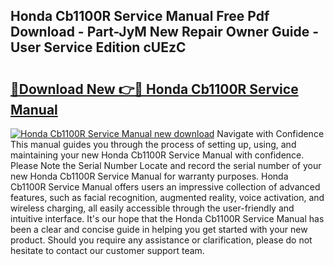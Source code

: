 ## Honda Cb1100R Service Manual Free Pdf Download - Part-JyM New Repair Owner Guide - User Service Edition cUEzC

# <h2><a href="http://bc54399.oget.top/?id=Honda+Cb1100R+Service+Manual">🔗Download New 👉🔴 Honda Cb1100R Service Manual</a></h2>

[![Honda Cb1100R Service Manual new download](https://i.imgur.com/5g1atiW.png)](http://bc54399.oget.top/?id=Honda+Cb1100R+Service+Manual)
Navigate with Confidence This manual guides you through the process of setting up, using, and maintaining your new Honda Cb1100R Service Manual with confidence. Please Note the Serial Number Locate and record the serial number of your new Honda Cb1100R Service Manual for warranty purposes. Honda Cb1100R Service Manual offers users an impressive collection of advanced features, such as facial recognition, augmented reality, voice activation, and wireless charging, all easily accessible through the user-friendly and intuitive interface. It's our hope that the Honda Cb1100R Service Manual has been a clear and concise guide in helping you get started with your new product. Should you require any assistance or clarification, please do not hesitate to contact our customer support team.
